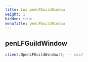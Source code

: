 ```yaml
---
title: Lua penLFGuildWindow
weight: 1
hidden: true
menuTitle: penLFGuildWindow
---
```

## penLFGuildWindow
```lua
client:OpenLFGuildWindow(); -- void
```